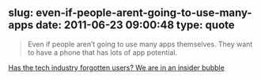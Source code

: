 slug: even-if-people-arent-going-to-use-many-apps
date: 2011-06-23 09:00:48
type: quote
---

> Even if people aren’t going to use many apps themselves. They want to have a phone that has lots of app potential.

[Has the tech industry forgotten users? We are in an insider bubble](http://scobleizer.com/2011/06/22/has-the-tech-industry-forgotten-users-we-are-in-an-insider-bubble/)
